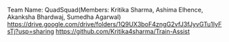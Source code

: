 Team Name: QuadSquad(Members: Kritika Sharma, Ashima Elhence, Akanksha Bhardwaj, Sumedha Agarwal)
https://drive.google.com/drive/folders/1Q9UX3boF4zngG2vfJ3fJyvGTu1IyFsTj?usp=sharing
https://github.com/Kritika4sharma/Train-Assist
